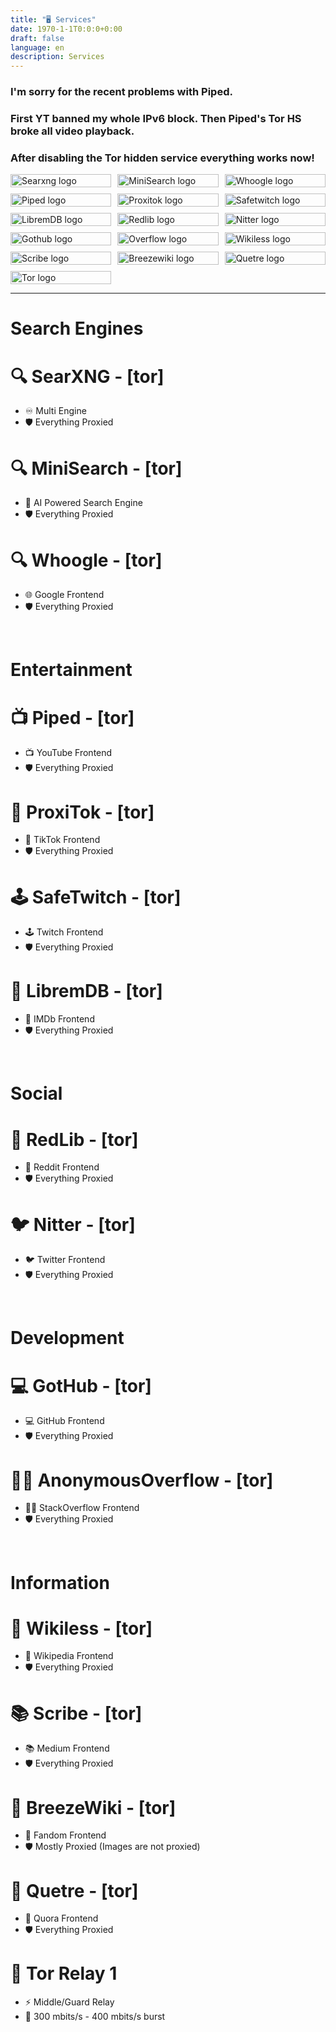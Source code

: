 ```yaml
---
title: "🖥️ Services"
date: 1970-1-1T0:0:0+0:00
draft: false
language: en
description: Services
---
```


### I'm sorry for the recent problems with Piped. 
### First YT banned my whole IPv6 block. Then Piped's Tor HS broke all video playback.
### After disabling the Tor hidden service everything works now!

<style>
  .grid {
    display: grid;
  grid-template-columns: repeat(3, 1fr);
  grid-gap: 10px;
}

.grid img {
  width: 100%;
}

a { text-decoration: none; }

</style>
<div class="grid">
  <a target="_blank" href="https://search.r4fo.com"><img src="/images/searxng.png" alt="Searxng logo" /></a>
  <a target="_blank" href="https://minisearch.r4fo.com"><img src="/images/minisearch.webp" alt="MiniSearch logo" /></a>
  <a target="_blank" href="https://whoogle.r4fo.com"><img src="/images/whoogle.png" alt="Whoogle logo" /></a>
  <a target="_blank" href="https://piped.r4fo.com"><img src="/images/piped.webp" alt="Piped logo" /></a>
  <a target="_blank" href="https://proxitok.r4fo.com"><img src="/images/proxitok.png" alt="Proxitok logo" /></a>
  <a target="_blank" href="https://safetwitch.r4fo.com"><img src="/images/safetwitch.png" alt="Safetwitch logo" /></a>
  <a target="_blank" href="https://libremdb.r4fo.com"><img src="/images/libremdb.png" alt="LibremDB logo" /></a>
  <a target="_blank" href="https://redlib.r4fo.com"><img src="/images/redlib.webp" alt="Redlib logo" /></a>
  <a target="_blank" href="https://nitter.r4fo.com"><img src="/images/nitter.webp" alt="Nitter logo" /></a>
  <a target="_blank" href="https://gothub.r4fo.com"><img src="/images/gothub.png" alt="Gothub logo" /></a>
  <a target="_blank" href="https://overflow.r4fo.com"><img src="/images/overflow.png" alt="Overflow logo" /></a>
  <a target="_blank" href="https://wikiless.r4fo.com"><img src="/images/wikiless.webp" alt="Wikiless logo" /></a>
  <a target="_blank" href="https://scribe.r4fo.com"><img src="/images/scribe.png" alt="Scribe logo" /></a>
  <a target="_blank" href="https://breezewiki.r4fo.com"><img src="/images/breezewiki.png" alt="Breezewiki logo" /></a>
  <a target="_blank" href="https://quetre.r4fo.com"><img src="/images/quetre.png" alt="Quetre logo" /></a>
  <a target="_blank" href="https://metrics.torproject.org/rs.html#details/6C336E553CC7E0416EBC8577A7289349B757F6C3"><img src="/images/tor.webp" alt="Tor logo" /></a>
</div>
<hr>

# Search Engines
# [🔍 SearXNG](https://search.r4fo.com) - [[tor]](http://search.r4focoma7gu2zdwwcjjad47ysxt634lg73sxmdbkdozanwqslho5ohyd.onion)
- ♾️ Multi Engine
- 🛡️ Everything Proxied
# [🔍 MiniSearch](https://minisearch.r4fo.com) - [[tor]](http://minisearch.r4focoma7gu2zdwwcjjad47ysxt634lg73sxmdbkdozanwqslho5ohyd.onion)
- 🦾 AI Powered Search Engine
- 🛡️ Everything Proxied
# [🔍 Whoogle](https://whoogle.r4fo.com) - [[tor]](http://whoogle.r4focoma7gu2zdwwcjjad47ysxt634lg73sxmdbkdozanwqslho5ohyd.onion)
- 🌐 Google Frontend
- 🛡️ Everything Proxied

<br>

# Entertainment
# [📺 Piped](https://piped.r4fo.com)   - [[tor]](http://piped.r4focoma7gu2zdwwcjjad47ysxt634lg73sxmdbkdozanwqslho5ohyd.onion)
- 📺 YouTube Frontend
- 🛡️ Everything Proxied
# [📱 ProxiTok](https://proxitok.r4fo.com) - [[tor]](http://proxitok.r4focoma7gu2zdwwcjjad47ysxt634lg73sxmdbkdozanwqslho5ohyd.onion)
- 📱 TikTok Frontend
- 🛡️ Everything Proxied
# [🕹️ SafeTwitch](https://safetwitch.r4fo.com) - [[tor]](http://safetwitch.r4focoma7gu2zdwwcjjad47ysxt634lg73sxmdbkdozanwqslho5ohyd.onion)
- 🕹️ Twitch Frontend
- 🛡️ Everything Proxied
# [🍿 LibremDB](https://libremdb.r4fo.com) - [[tor]](http://libremdb.r4focoma7gu2zdwwcjjad47ysxt634lg73sxmdbkdozanwqslho5ohyd.onion)
- 🍿 IMDb Frontend
- 🛡️ Everything Proxied

<br>

# Social
# [👾 RedLib](https://redlib.r4fo.com) - [[tor]](http://redlib.r4focoma7gu2zdwwcjjad47ysxt634lg73sxmdbkdozanwqslho5ohyd.onion)
- 👾 Reddit Frontend
- 🛡️ Everything Proxied
# [🐦 Nitter](https://nitter.r4fo.com) - [[tor]](http://nitter.r4focoma7gu2zdwwcjjad47ysxt634lg73sxmdbkdozanwqslho5ohyd.onion)
- 🐦 Twitter Frontend
- 🛡️ Everything Proxied

<br>

# Development
# [💻 GotHub](https://gothub.r4fo.com) - [[tor]](http://gothub.r4focoma7gu2zdwwcjjad47ysxt634lg73sxmdbkdozanwqslho5ohyd.onion)
- 💻 GitHub Frontend
- 🛡️ Everything Proxied
# [👨‍💻 AnonymousOverflow](https://overflow.r4fo.com) - [[tor]](http://overflow.r4focoma7gu2zdwwcjjad47ysxt634lg73sxmdbkdozanwqslho5ohyd.onion)
- 👨‍💻 StackOverflow Frontend
- 🛡️ Everything Proxied

<br>

# Information
# [📖 Wikiless](https://wikiless.r4fo.com) - [[tor]](http://wikiless.r4focoma7gu2zdwwcjjad47ysxt634lg73sxmdbkdozanwqslho5ohyd.onion)
- 📖 Wikipedia Frontend
- 🛡️ Everything Proxied
# [📚 Scribe](https://scribe.r4fo.com) - [[tor]](http://scribe.r4focoma7gu2zdwwcjjad47ysxt634lg73sxmdbkdozanwqslho5ohyd.onion)
- 📚 Medium Frontend
- 🛡️ Everything Proxied
# [📒 BreezeWiki](https://breezewiki.r4fo.com) - [[tor]](http://breezewiki.r4focoma7gu2zdwwcjjad47ysxt634lg73sxmdbkdozanwqslho5ohyd.onion)
- 📒 Fandom Frontend
- 🛡️ Mostly Proxied (Images are not proxied)
# [💬 Quetre](https://quetre.r4fo.com) - [[tor]](http://quetre.r4focoma7gu2zdwwcjjad47ysxt634lg73sxmdbkdozanwqslho5ohyd.onion)
- 💬 Quora Frontend
- 🛡️ Everything Proxied
# [🧅 Tor Relay 1](https://metrics.torproject.org/rs.html#details/6C336E553CC7E0416EBC8577A7289349B757F6C3)  
- ⚡️ Middle/Guard Relay
- 🛜 300 mbits/s - 400 mbits/s burst